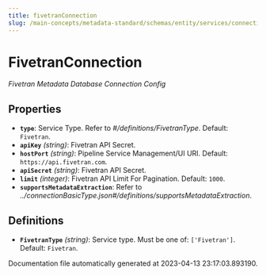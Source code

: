 ```yaml
---
title: fivetranConnection
slug: /main-concepts/metadata-standard/schemas/entity/services/connections/pipeline/fivetranconnection
---
```


# FivetranConnection

*Fivetran Metadata Database Connection Config*

## Properties

- **`type`**: Service Type. Refer to *#/definitions/FivetranType*. Default: `Fivetran`.
- **`apiKey`** *(string)*: Fivetran API Secret.
- **`hostPort`** *(string)*: Pipeline Service Management/UI URI. Default: `https://api.fivetran.com`.
- **`apiSecret`** *(string)*: Fivetran API Secret.
- **`limit`** *(integer)*: Fivetran API Limit For Pagination. Default: `1000`.
- **`supportsMetadataExtraction`**: Refer to *../connectionBasicType.json#/definitions/supportsMetadataExtraction*.
## Definitions

- **`FivetranType`** *(string)*: Service type. Must be one of: `['Fivetran']`. Default: `Fivetran`.


Documentation file automatically generated at 2023-04-13 23:17:03.893190.
